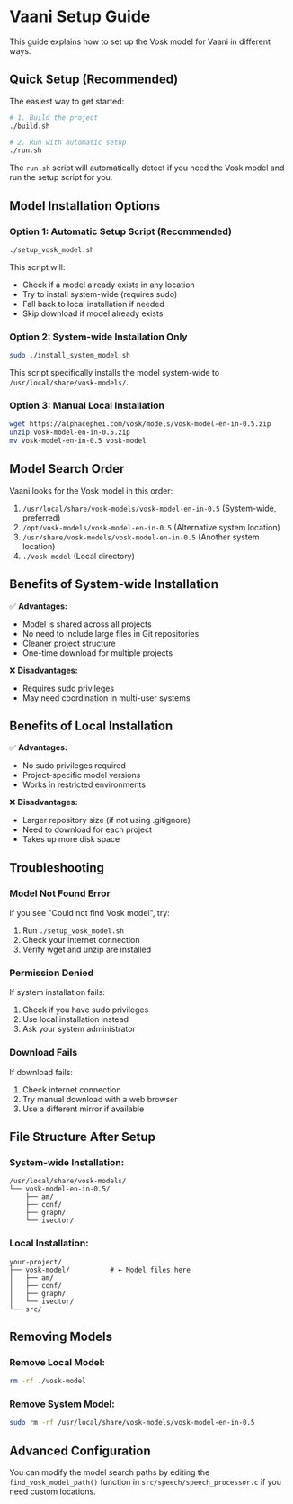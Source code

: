 # Vaani Setup Guide

This guide explains how to set up the Vosk model for Vaani in different ways.

## Quick Setup (Recommended)

The easiest way to get started:

```bash
# 1. Build the project
./build.sh

# 2. Run with automatic setup
./run.sh
```

The `run.sh` script will automatically detect if you need the Vosk model and run the setup script for you.

## Model Installation Options

### Option 1: Automatic Setup Script (Recommended)

```bash
./setup_vosk_model.sh
```

This script will:
- Check if a model already exists in any location
- Try to install system-wide (requires sudo)
- Fall back to local installation if needed
- Skip download if model already exists

### Option 2: System-wide Installation Only

```bash
sudo ./install_system_model.sh
```

This script specifically installs the model system-wide to `/usr/local/share/vosk-models/`.

### Option 3: Manual Local Installation

```bash
wget https://alphacephei.com/vosk/models/vosk-model-en-in-0.5.zip
unzip vosk-model-en-in-0.5.zip
mv vosk-model-en-in-0.5 vosk-model
```

## Model Search Order

Vaani looks for the Vosk model in this order:

1. `/usr/local/share/vosk-models/vosk-model-en-in-0.5` (System-wide, preferred)
2. `/opt/vosk-models/vosk-model-en-in-0.5` (Alternative system location)
3. `/usr/share/vosk-models/vosk-model-en-in-0.5` (Another system location)
4. `./vosk-model` (Local directory)

## Benefits of System-wide Installation

✅ **Advantages:**
- Model is shared across all projects
- No need to include large files in Git repositories
- Cleaner project structure
- One-time download for multiple projects

❌ **Disadvantages:**
- Requires sudo privileges
- May need coordination in multi-user systems

## Benefits of Local Installation

✅ **Advantages:**
- No sudo privileges required
- Project-specific model versions
- Works in restricted environments

❌ **Disadvantages:**
- Larger repository size (if not using .gitignore)
- Need to download for each project
- Takes up more disk space

## Troubleshooting

### Model Not Found Error
If you see "Could not find Vosk model", try:
1. Run `./setup_vosk_model.sh`
2. Check your internet connection
3. Verify wget and unzip are installed

### Permission Denied
If system installation fails:
1. Check if you have sudo privileges
2. Use local installation instead
3. Ask your system administrator

### Download Fails
If download fails:
1. Check internet connection
2. Try manual download with a web browser
3. Use a different mirror if available

## File Structure After Setup

### System-wide Installation:
```
/usr/local/share/vosk-models/
└── vosk-model-en-in-0.5/
    ├── am/
    ├── conf/
    ├── graph/
    └── ivector/
```

### Local Installation:
```
your-project/
├── vosk-model/          # ← Model files here
│   ├── am/
│   ├── conf/
│   ├── graph/
│   └── ivector/
└── src/
```

## Removing Models

### Remove Local Model:
```bash
rm -rf ./vosk-model
```

### Remove System Model:
```bash
sudo rm -rf /usr/local/share/vosk-models/vosk-model-en-in-0.5
```

## Advanced Configuration

You can modify the model search paths by editing the `find_vosk_model_path()` function in `src/speech/speech_processor.c` if you need custom locations. 